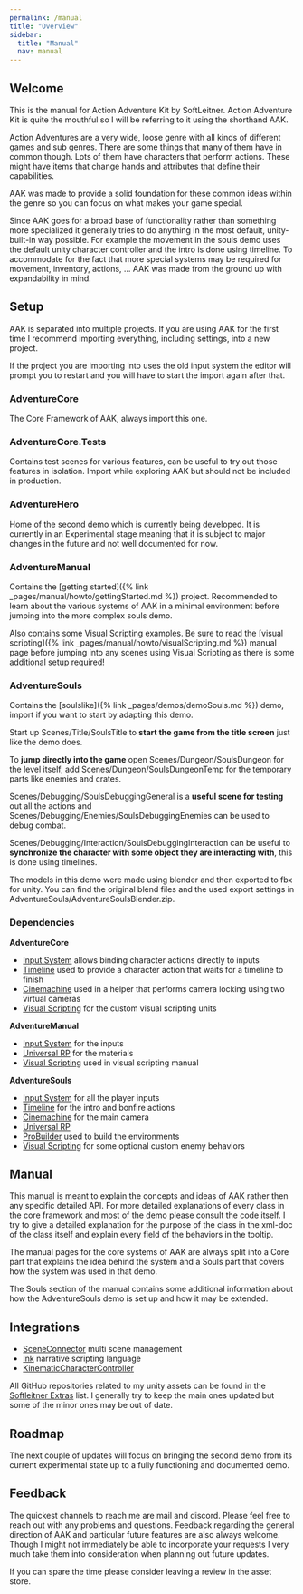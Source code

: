 ```yaml
---
permalink: /manual
title: "Overview"
sidebar:
  title: "Manual"
  nav: manual
---
```


## Welcome

This is the manual for Action Adventure Kit by SoftLeitner. Action Adventure Kit is quite the mouthful so I will be referring to it using the shorthand AAK.  

Action Adventures are a very wide, loose genre with all kinds of different games and sub genres. There are some things that many of them have in common though. Lots of them have characters that perform actions. These might have items that change hands and attributes that define their capabilities.  

AAK was made to provide a solid foundation for these common ideas within the genre so you can focus on what makes your game special.  

Since AAK goes for a broad base of functionality rather than something more specialized it generally tries to do anything in the most default, unity-built-in way possible. For example the movement in the souls demo uses the default unity character controller and the intro is done using timeline. To accommodate for the fact that more special systems may be required for movement, inventory, actions, ... AAK was made from the ground up with expandability in mind.

## Setup

AAK is separated into multiple projects. If you are using AAK for the first time I recommend importing everything, including settings, into a new project.  

If the project you are importing into uses the old input system the editor will prompt you to restart and you will have to start the import again after that.

### AdventureCore

The Core Framework of AAK, always import this one.  

### AdventureCore.Tests

Contains test scenes for various features, can be useful to try out those features in isolation. Import while exploring AAK but should not be included in production.

### AdventureHero

Home of the second demo which is currently being developed. It is currently in an Experimental stage meaning that it is subject to major changes in the future and not well documented for now.

### AdventureManual

Contains the [getting started]({% link _pages/manual/howto/gettingStarted.md %}) project. Recommended to learn about the various systems of AAK in a minimal environment before jumping into the more complex souls demo.

Also contains some Visual Scripting examples. Be sure to read the [visual scripting]({% link _pages/manual/howto/visualScripting.md %}) manual page before jumping into any scenes using Visual Scripting as there is some additional setup required!

### AdventureSouls

Contains the [soulslike]({% link _pages/demos/demoSouls.md %}) demo, import if you want to start by adapting this demo.  

Start up Scenes/Title/SoulsTitle to __start the game from the title screen__ just like the demo does.  

To __jump directly into the game__ open Scenes/Dungeon/SoulsDungeon for the level itself, add Scenes/Dungeon/SoulsDungeonTemp for the temporary parts like enemies and crates.  

Scenes/Debugging/SoulsDebuggingGeneral is a __useful scene for testing__ out all the actions and Scenes/Debugging/Enemies/SoulsDebuggingEnemies can be used to debug combat.  

Scenes/Debugging/Interaction/SoulsDebuggingInteraction can be useful to __synchronize the character with some object they are interacting with__, this is done using timelines. 

The models in this demo were made using blender and then exported to fbx for unity. You can find the original blend files and the used export settings in AdventureSouls/AdventureSoulsBlender.zip.

### Dependencies

__AdventureCore__
- [Input System](https://docs.unity3d.com/Packages/com.unity.inputsystem@1.4/manual/index.html) allows binding character actions directly to inputs
- [Timeline](https://docs.unity3d.com/Packages/com.unity.timeline@1.6/manual/index.html) used to provide a character action that waits for a timeline to finish
- [Cinemachine](https://docs.unity3d.com/Packages/com.unity.cinemachine@2.8/manual/index.html) used in a helper that performs camera locking using two virtual cameras
- [Visual Scripting](https://docs.unity3d.com/Packages/com.unity.visualscripting@1.7/manual/index.html) for the custom visual scripting units

__AdventureManual__
- [Input System](https://docs.unity3d.com/Packages/com.unity.inputsystem@1.4/manual/index.html) for the inputs
- [Universal RP](https://docs.unity3d.com/Packages/com.unity.render-pipelines.universal@12.1/manual/index.html) for the materials
- [Visual Scripting](https://docs.unity3d.com/Packages/com.unity.visualscripting@1.7/manual/index.html) used in visual scripting manual

__AdventureSouls__
- [Input System](https://docs.unity3d.com/Packages/com.unity.inputsystem@1.4/manual/index.html) for all the player inputs
- [Timeline](https://docs.unity3d.com/Packages/com.unity.timeline@1.6/manual/index.html) for the intro and bonfire actions
- [Cinemachine](https://docs.unity3d.com/Packages/com.unity.cinemachine@2.8/manual/index.html) for the main camera
- [Universal RP](https://docs.unity3d.com/Packages/com.unity.render-pipelines.universal@12.1/manual/index.html)
- [ProBuilder](https://docs.unity3d.com/Packages/com.unity.probuilder@5.0/manual/index.html) used to build the environments
- [Visual Scripting](https://docs.unity3d.com/Packages/com.unity.visualscripting@1.7/manual/index.html) for some optional custom enemy behaviors

## Manual

This manual is meant to explain the concepts and ideas of AAK rather then any specific detailed API. For more detailed explanations of every class in the core framework and most of the demo please consult the code itself. I try to give a detailed explanation for the purpose of the class in the xml-doc of the class itself and explain every field of the behaviors in the tooltip.  

The manual pages for the core systems of AAK are always split into a Core part that explains the idea behind the system and a Souls part that covers how the system was used in that demo.

The Souls section of the manual contains some additional information about how the AdventureSouls demo is set up and how it may be extended.

## Integrations

- [SceneConnector](https://github.com/Schossi/ConnectorSouls) multi scene management
- [Ink](https://github.com/Schossi/AAK_Ink) narrative scripting language
- [KinematicCharacterController](https://github.com/Schossi/AAK_KinematicCharacterController)

All GitHub repositories related to my unity assets can be found in the [Softleitner Extras](https://github.com/stars/Schossi/lists/softleitner-extras) list. I generally try to keep the main ones updated but some of the minor ones may be out of date.

## Roadmap

The next couple of updates will focus on bringing the second demo from its current experimental state up to a fully functioning and documented demo.

## Feedback

The quickest channels to reach me are mail and discord. Please feel free to reach out with any problems and questions. Feedback regarding the general direction of AAK and particular future features are also always welcome. Though I might not immediately be able to incorporate your requests I very much take them into consideration when planning out future updates.  

If you can spare the time please consider leaving a review in the asset store.